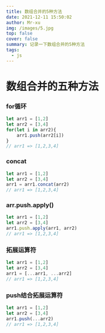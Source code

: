 ```yaml
---
title: 数组合并的5种方法
date: 2021-12-11 15:50:02
author: Mr-xu
img: /images/5.jpg
top: false
cover: false
summary: 记录一下数组合并的5种方法
tags:
  - js
---
```


# 数组合并的五种方法

### for循环
  ```js
  let arr1 = [1,2]
  let arr2 = [3,4]
  for(let i in arr2){
      arr1.push(arr2[i])
  }
  // arr1 => [1,2,3,4]
  ```

### concat
  ```js
  let arr1 = [1,2]
  let arr2 = [3,4]
  arr1 = arr1.concat(arr2)
  // arr1 => [1,2,3,4]
  ```

### arr.push.apply()
  ```js
  let arr1 = [1,2]
  let arr2 = [3,4]
  arr1.push.apply(arr1, arr2)
  // arr1 => [1,2,3,4]
  ```

### 拓展运算符
  ```js
  let arr1 = [1,2]
  let arr2 = [3,4]
  arr1 = [...arr1, ...arr2]
  // arr1 => [1,2,3,4]
  ```

### push结合拓展运算符
  ```js
  let arr1 = [1,2]
  let arr2 = [3,4]
  arr1.push(...arr2)
  // arr1 => [1,2,3,4]
  ```

   